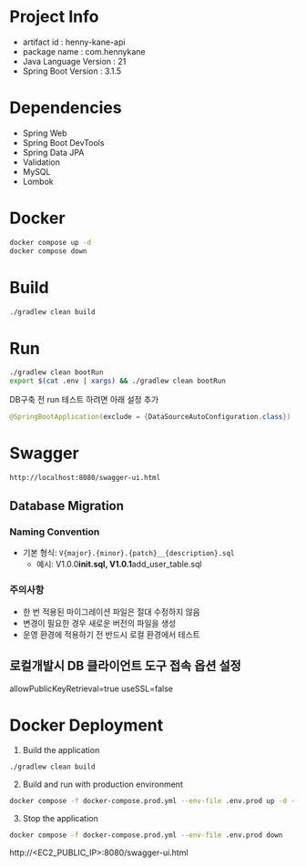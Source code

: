 # Project Info

- artifact id : henny-kane-api
- package name : com.hennykane
- Java Language Version : 21
- Spring Boot Version : 3.1.5

# Dependencies

- Spring Web
- Spring Boot DevTools
- Spring Data JPA
- Validation
- MySQL
- Lombok

# Docker

```bash
docker compose up -d
docker compose down
```

# Build

```bash
./gradlew clean build
```

# Run

```bash
./gradlew clean bootRun
export $(cat .env | xargs) && ./gradlew clean bootRun
```

DB구축 전 run 테스트 하려면 아래 설정 추가

```java
@SpringBootApplication(exclude = {DataSourceAutoConfiguration.class})
```

# Swagger

```bash
http://localhost:8080/swagger-ui.html
```

## Database Migration

### Naming Convention

- 기본 형식: `V{major}.{minor}.{patch}__{description}.sql`
  - 예시: V1.0.0**init.sql, V1.0.1**add_user_table.sql

### 주의사항

- 한 번 적용된 마이그레이션 파일은 절대 수정하지 않음
- 변경이 필요한 경우 새로운 버전의 파일을 생성
- 운영 환경에 적용하기 전 반드시 로컬 환경에서 테스트

## 로컬개발시 DB 클라이언트 도구 접속 옵션 설정

allowPublicKeyRetrieval=true
useSSL=false

# Docker Deployment

1. Build the application

```bash
./gradlew clean build
```

2. Build and run with production environment

```bash
docker compose -f docker-compose.prod.yml --env-file .env.prod up -d --build
```

3. Stop the application

```bash
docker compose -f docker-compose.prod.yml --env-file .env.prod down
```

http://<EC2_PUBLIC_IP>:8080/swagger-ui.html

